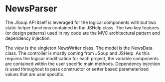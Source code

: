 # NewsParser

The JSoup API itself is leveraged for the logical components with but two static helper functions contained in the JSHelp class. The two key features (or design patterns) used in my code are the MVC architectural pattern and dependency injection.

The view is the singleton NewsWriter class. The model is the NewsData class. The controller is mostly coming from JSoup and JSHelp. As this requires the logical modification for each project, the variable components are contained within the user specific main methods. Dependency injection is used throughout to pass constructor or setter based parameterized values that are user specific.
